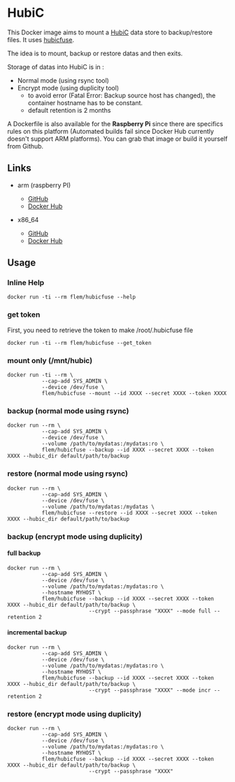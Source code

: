 # HubiC

This Docker image aims to mount a [HubiC](https://hubic.com/) data store to backup/restore files.
It uses [hubicfuse](https://github.com/TurboGit/hubicfuse).

The idea is to mount, backup or restore datas and then exits.

Storage of datas into HubiC is in :

- Normal mode (using rsync tool)
- Encrypt mode (using duplicity tool)
  - to avoid error (Fatal Error: Backup source host has changed), the container hostname has to be constant.
  - default retention is 2 months


A Dockerfile is also available for the __Raspberry Pi__ since there are specifics rules on this platform
(Automated builds fail since Docker Hub currently doesn't support ARM platforms).
You can grab that image or build it yourself from Github.

## Links

- arm (raspberry PI)
  - [GitHub](https://github.com/francklemoine/rpi-hubicfuse)
  - [Docker Hub](https://hub.docker.com/r/flem/rpi-hubicfuse)

- x86_64
  - [GitHub](https://github.com/francklemoine/hubicfuse)
  - [Docker Hub](https://hub.docker.com/r/flem/hubicfuse)


## Usage


### Inline Help

```
docker run -ti --rm flem/hubicfuse --help
```


### get token

First, you need to retrieve the token to make /root/.hubicfuse file

```
docker run -ti --rm flem/hubicfuse --get_token
```


### mount only (/mnt/hubic)

```
docker run -ti --rm \
           --cap-add SYS_ADMIN \
           --device /dev/fuse \
           flem/hubicfuse --mount --id XXXX --secret XXXX --token XXXX
```


### backup (normal mode using rsync)

```
docker run --rm \
           --cap-add SYS_ADMIN \
           --device /dev/fuse \
           --volume /path/to/mydatas:/mydatas:ro \
           flem/hubicfuse --backup --id XXXX --secret XXXX --token XXXX --hubic_dir default/path/to/backup
```


### restore (normal mode using rsync)

```
docker run --rm \
           --cap-add SYS_ADMIN \
           --device /dev/fuse \
           --volume /path/to/mydatas:/mydatas \
           flem/hubicfuse --restore --id XXXX --secret XXXX --token XXXX --hubic_dir default/path/to/backup
```


### backup (encrypt mode using duplicity)

#### full backup

```
docker run --rm \
           --cap-add SYS_ADMIN \
           --device /dev/fuse \
           --volume /path/to/mydatas:/mydatas:ro \
           --hostname MYHOST \
           flem/hubicfuse --backup --id XXXX --secret XXXX --token XXXX --hubic_dir default/path/to/backup \
                          --crypt --passphrase "XXXX" --mode full --retention 2
```

#### incremental backup

```
docker run --rm \
           --cap-add SYS_ADMIN \
           --device /dev/fuse \
           --volume /path/to/mydatas:/mydatas:ro \
           --hostname MYHOST \
           flem/hubicfuse --backup --id XXXX --secret XXXX --token XXXX --hubic_dir default/path/to/backup \
                          --crypt --passphrase "XXXX" --mode incr --retention 2
```


### restore (encrypt mode using duplicity)

```
docker run --rm \
           --cap-add SYS_ADMIN \
           --device /dev/fuse \
           --volume /path/to/mydatas:/mydatas:ro \
           --hostname MYHOST \
           flem/hubicfuse --backup --id XXXX --secret XXXX --token XXXX --hubic_dir default/path/to/backup \
                          --crypt --passphrase "XXXX"
```
